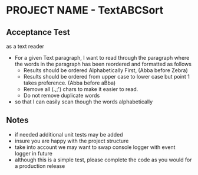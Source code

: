 # PROJECT NAME - TextABCSort

## Acceptance Test

as a text reader
* For a given Text paragraph, I want to read through the paragraph where the words in the paragraph has been reordered and formatted as follows
    *	Results should be ordered Alphabetically First,  (Abba before Zebra)
    *	Results should be ordered from upper case to lower case but point 1 takes preference. (Abba before aBba)
    *   Remove all (.,;') chars to make it easier to read.
    *	Do not remove duplicate words
* so that I can easily scan though the words  alphabetically

## Notes
* if needed additional unit tests may be added
* insure you are happy with the project structure
* take into account we may want to swap console logger with event logger in future
* although this is a simple test, please complete the code as you would for a production release
